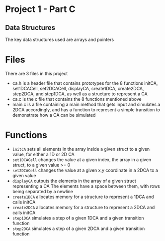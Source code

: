 # Project 1 - Part C
## Data Structures
The key data structures used are arrays and pointers

# Files
There are 3 files in this project
- ca.h is a header file that contains prototypes for the 8 functions initCA, set1DCACell, set2DCACell, displayCA, create1DCA, create2DCA, step2DCA, and step1DCA, as well as a structure to represent a CA
- ca.c is the c file that contains the 8 functions mentioned above
- main.c is a file containing a main method that gets input and simulates a 2DCA accordingly, and has a function to represent a simple transition to demonstrate how a CA can be simulated
# Functions
- `initCA` sets all elements in the array inside a given struct to a given value, for either a 1D or 2D CA
- `set1DCACell` changes the value at a given index, the array in a given struct, to a given value >= 0
- `set2DCACell` changes the value at a given x,y coordinate in a 2DCA to a given value
- `displayCA` outputs the elements in the array of a given struct representing a CA The elements have a space between them, with rows being separated by a newline
- `create1DCA` allocates memory for a structure to represent a 1DCA and calls initCA
- `create2DCA` allocates memory for a structure to represent a 2DCA and calls initCA
- `step1DCA` simulates a step of a given 1DCA and a given transition function
- `step2DCA` simulates a step of a given 2DCA and a given transition function
